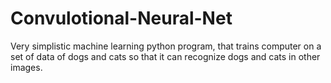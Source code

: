 # Convulotional-Neural-Net
Very simplistic machine learning python program, that trains computer on a set of data of dogs and cats so that it can recognize dogs and cats in other images.
